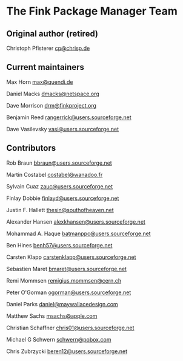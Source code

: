 The Fink Package Manager Team
=============================

Original author (retired)
-------------------------
Christoph Pfisterer <cp@chrisp.de>

Current maintainers
------------------
Max Horn <max@quendi.de>

Daniel Macks <dmacks@netspace.org>

Dave Morrison <drm@finkproject.org>

Benjamin Reed <rangerrick@users.sourceforge.net>

Dave Vasilevsky  <vasi@users.sourceforge.net>

Contributors
------------
Rob Braun <bbraun@users.sourceforge.net>

Martin Costabel <costabel@wanadoo.fr>

Sylvain Cuaz <zauc@users.sourceforge.net>

Finlay Dobbie <finlayd@users.sourceforge.net>

Justin F. Hallett <thesin@southofheaven.net>

Alexander Hansen  <alexkhansen@users.sourceforge.net>

Mohammad A. Haque  <batmanppc@users.sourceforge.net>

Ben Hines <benh57@users.sourceforge.net>

Carsten Klapp <carstenklapp@users.sourceforge.net>

Sebastien Maret <bmaret@users.sourceforge.net>

Remi Mommsen <remigius.mommsen@cern.ch>

Peter O'Gorman <ogorman@users.sourceforge.net>

Daniel Parks <daniel@maywallacedesign.com>

Matthew Sachs <msachs@apple.com>

Christian Schaffner <chris01@users.sourceforge.net>

Michael G Schwern <schwern@pobox.com>

Chris Zubrzycki <beren12@users.sourceforge.net>


